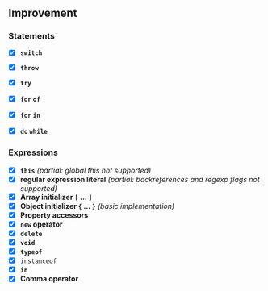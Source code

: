 ## Improvement


### Statements

- [x] **`switch`**
- [x] **`throw`**
- [x] **`try`**
- [x] **`for` `of`**
- [x] **`for` `in`**
- [x] **`do` `while`**


### Expressions
- [x] **`this`** _(partial: global this not supported)_
- [x] **regular expression literal** _(partial: backreferences and regexp flags not supported)_
- [x] **Array initializer `[` ... `]`** 
- [x] **Object initializer `{` ... `}`** _(basic implementation)_
- [x] **Property accessors**
- [x] **`new` operator**
- [x] **`delete`**
- [x] **`void`**
- [x] **`typeof`**
- [x] `instanceof`
- [x] **`in`**
- [x] **Comma operator**

